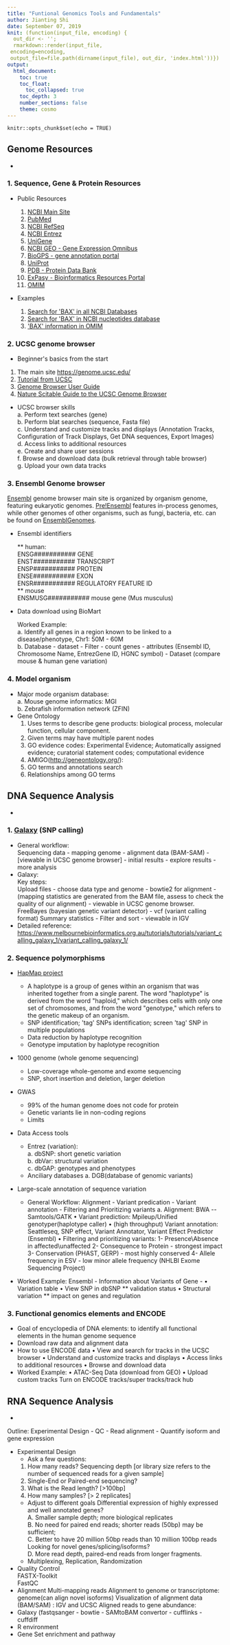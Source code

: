 ```yaml
---
title: "Funtional Genomics Tools and Fundamentals"
author: Jianting Shi
date: September 07, 2019
knit: (function(input_file, encoding) {
  out_dir <- '';
  rmarkdown::render(input_file,
 encoding=encoding,
 output_file=file.path(dirname(input_file), out_dir, 'index.html'))})
output: 
  html_document:
    toc: true
    toc_float:
      toc_collapsed: true
    toc_depth: 3
    number_sections: false
    theme: cosmo
---
```


```{r setup, include=FALSE}
knitr::opts_chunk$set(echo = TRUE)
```

## Genome Resources
-
### 1. Sequence, Gene & Protein Resources

- Public Resources

	1) [NCBI Main Site](http://www.ncbi.nlm.nih.gov)   
	2) [PubMed](http://www.ncbi.nlm.nih.gov/pubmed)   
	3) [NCBI RefSeq](http://www.ncbi.nlm.nih.gov/refseq/)   
	4) [NCBI Entrez](http://www.ncbi.nlm.nih.gov/)   
	5) [UniGene](http://www.ncbi.nlm.nih.gov/sites/entrez?db=unigene)   
	6) [NCBI GEO - Gene Expression Omnibus](http://www.ncbi.nlm.nih.gov/geo/)  
	7) [BioGPS - gene annotation portal](http://biogps.org/)  
	8) [UniProt](http://www.uniprot.org)  
	9) [PDB - Protein Data Bank](http://www.rcsb.org/pdb/home/home.do)  
	10) [ExPasy - Bioinformatics Resources Portal](http://www.expasy.org/)  
	11) [OMIM](http://omim.org)
- Examples  
	1) [Search for 'BAX' in all NCBI Databases](https://www.ncbi.nlm.nih.gov/search/all/?term=bax)  
	2) [Search for 'BAX' in NCBI nucleotides database](https://www.ncbi.nlm.nih.gov/nuccore/?term=bax)  
	3) ['BAX' information in OMIM](https://omim.org/entry/600040)  

	
### 2. UCSC genome browser
- Beginner's basics from the start

1) The main site https://genome.ucsc.edu/  
2) [Tutorial from UCSC](https://genome.ucsc.edu/training/)  
3) [Genome Browser User Guide](https://genome.ucsc.edu/goldenPath/help/hgTracksHelp.html)  
4) [Nature Scitable Guide to the UCSC Genome Browser](www.nature.com/scitable/ebooks/guide-to-the-ucsc-genome-browser-16569863)

- UCSC browser skills  
		a. Perform text searches (gene)  
		b. Perform blat searches (sequence, Fasta file)  
		c. Understand and customize tracks and displays (Annotation Tracks, Configuration of Track Displays, Get DNA sequences, Export Images)  
		d. Access links to additional resources  
		e. Create and share user sessions  
		f. Browse and download data (bulk retrieval through table browser)  
		g. Upload your own data tracks  
	
### 3. Ensembl Genome browser
[Ensembl](https://useast.ensembl.org/index.html) genome browser main site is organized by organism genome,  featuring eukaryotic genomes. [Pre!Ensembl](http://pre.ensembl.org/index.html) features in-process genomes, while other genomes of other organisms, such as fungi, bacteria, etc. can be found on [EnsemblGenomes](http://ensemblgenomes.org/).   

- Ensembl identifiers

	** human:  
	ENSG########### GENE   
	ENST########### TRANSCRIPT  
	ENSP########### PROTEIN  
	ENSE########### EXON  
	ENSR########### REGULATORY FEATURE ID  
	** mouse  
	ENSMUSG########### mouse gene (Mus musculus)  
	
- Data download using BioMart 

	Worked Example:  
   a. Identify all genes in a region known to be linked to a disease/phenotype, Chr1: 50M - 60M  
   b. Database - dataset - Filter - count genes - attributes (Ensembl ID, Chromosome Name, EntrezGene ID, HGNC symbol) - Dataset (compare mouse & human gene variation)

### 4. Model organism
- Major mode organism database:  
		a. Mouse genome informatics: MGI  
		b. Zebrafish information network (ZFIN)  
- Gene Ontology  
  1. Uses terms to describe gene products: biological process, molecular function, cellular component.
  2. Given terms may have multiple parent nodes
  3. GO evidence codes: Experimental Evidence; Automatically assigned evidence; curatorial statement codes; computational evidence
  4. AMIGO(http://geneontology.org/):
  5. GO terms and annotations search
  6. Relationships among GO terms 
	      
	      
## DNA Sequence Analysis
-

### 1. [Galaxy](https://usegalaxy.org/) (SNP calling)
- General workflow:  
	Sequencing data - mapping genome - alignment data (BAM-SAM) - [viewable in UCSC genome browser] - initial results - explore results - more analysis
- Galaxy:  
	Key steps:  
	Upload files - choose data type and genome - bowtie2 for alignment - (mapping statistics are generated from the BAM file, assess to check the quality of our alignment) - viewable in UCSC genome browser.   
	FreeBayes (bayesian genetic variant detector) - vcf (variant calling format)
	Summary statistics - Filter and sort - viewable in IGV
- Detailed reference:
	https://www.melbournebioinformatics.org.au/tutorials/tutorials/variant_calling_galaxy_1/variant_calling_galaxy_1/
	
### 2. Sequence polymorphisms
	
- [HapMap project](https://www.genome.gov/10001688/international-hapmap-project)  
	* A haplotype is a group of genes within an organism that was inherited together from a single parent. The word "haplotype" is derived from the word "haploid," which describes cells with only one set of chromosomes, and from the word "genotype," which refers to the genetic makeup of an organism.
	* SNP identification; 'tag' SNPs identification; screen 'tag' SNP in multiple populations
	* Data reduction by haplotype recognition 
	* Genotype imputation by haplotype recognition

- 1000 genome (whole genome sequencing)  
	* Low-coverage whole-genome and exome sequencing  
	* SNP, short insertion and deletion, larger deletion
	
- GWAS  
	* 99% of the human genome does not code for protein  
	* Genetic variants lie in non-coding regions  
	* Limits
	
- Data Access tools  
	* Entrez (variation):   
		a. dbSNP: short genetic variation  
		b. dbVar: structural variation  
		c. dbGAP: genotypes and phenotypes  
	* Anciliary databases
	  a. DGB(database of genomic variants)
	
- Large-scale annotation of sequence variation
   * General Workflow:
	Alignment - Variant predication - Variant annotation - Filtering and Prioritizing variants
	a. Alignment: BWA -- Samtools/GATK
	• Variant prediction: Mpileup/Unified genotyper(haplotype caller)
	• (high throughput) Variant annotation: Seattleseq, SNP effect, Variant Annotator, Variant Effect Predictor (Ensembl)
	• Filtering and prioritizing variants: 
		1- Presence\Absence in affected\unaffected
		2- Consequence to Protein - strongest impact
		3- Conservation (PHAST, GERP) - most highly conserved
		4- Allele frequency in ESV - low minor allele frequency (NHLBI Exome Sequencing Project)
		
- Worked Example:
	Ensembl - Information about Variants of Gene - 
	• Variation table
	• View SNP in dbSNP ** validation status
	• Structural variation ** impact on genes and regulation
	
		
### 3. Functional genomics elements and ENCODE
- Goal of encyclopedia of DNA elements: to identify all functional elements in the human genome sequence
- Download raw data and alignment data
- How to use ENCODE data
	• View and search for tracks in the UCSC browser
	• Understand and customize tracks and displays
	• Access links to additional resources
	• Browse and download data
- Worked Example:
	• ATAC-Seq Data (download from GEO)
	• Upload custom tracks
Turn on ENCODE tracks/super tracks/track hub

## RNA Sequence Analysis
-
Outline: Experimental Design - QC - Read alignment - Quantify isoform and gene expression

- Experimental Design  
	* Ask a few questions:  
	1. How many reads? Sequencing depth [or library size refers to the number of sequenced reads for a given sample]  
	2. Single-End or Paired-end sequencing?
	3. What is the Read length? [>100bp]
	4. How many samples? [> 2 replicates]  
	* Adjust to different goals
	Differential expression of highly expressed and well annotated genes?  
	A. Smaller sample depth; more biological replicates  
	B. No need for paired end reads; shorter reads (50bp) may be sufficient;  
	C. Better to have 20 million 50bp reads than 10 million 100bp reads  
	Looking for novel genes/splicing/isoforms?  
	D. More read depth, paired-end reads from longer fragments.  
	* Multiplexing, Replication, Randomization
- Quality Control  
	FASTX-Toolkit  
	FastQC
- Alignment
	Multi-mapping reads
	Alignment to genome or transcriptome: genome(can align novel isoforms)
	Visualization of alignment data (BAM/SAM) : IGV and UCSC
	Aligned reads to gene abundance:
- Galaxy (fastqsanger - bowtie - SAMtoBAM convertor - cufflinks - cuffdiff
- R environment
- Gene Set enrichment and pathway
